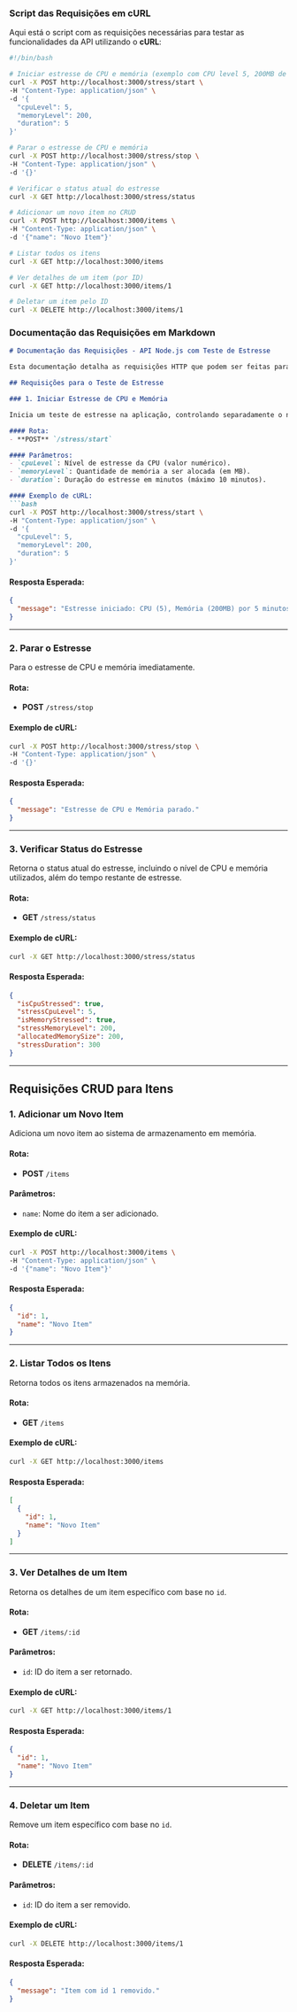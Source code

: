 ### Script das Requisições em **cURL**

Aqui está o script com as requisições necessárias para testar as funcionalidades da API utilizando o **cURL**:

```bash
#!/bin/bash

# Iniciar estresse de CPU e memória (exemplo com CPU level 5, 200MB de memória, por 5 minutos)
curl -X POST http://localhost:3000/stress/start \
-H "Content-Type: application/json" \
-d '{
  "cpuLevel": 5,
  "memoryLevel": 200,
  "duration": 5
}'

# Parar o estresse de CPU e memória
curl -X POST http://localhost:3000/stress/stop \
-H "Content-Type: application/json" \
-d '{}'

# Verificar o status atual do estresse
curl -X GET http://localhost:3000/stress/status

# Adicionar um novo item no CRUD
curl -X POST http://localhost:3000/items \
-H "Content-Type: application/json" \
-d '{"name": "Novo Item"}'

# Listar todos os itens
curl -X GET http://localhost:3000/items

# Ver detalhes de um item (por ID)
curl -X GET http://localhost:3000/items/1

# Deletar um item pelo ID
curl -X DELETE http://localhost:3000/items/1
```

### Documentação das Requisições em **Markdown**

```markdown
# Documentação das Requisições - API Node.js com Teste de Estresse

Esta documentação detalha as requisições HTTP que podem ser feitas para a API utilizando **cURL**.

## Requisições para o Teste de Estresse

### 1. Iniciar Estresse de CPU e Memória

Inicia um teste de estresse na aplicação, controlando separadamente o nível de estresse da CPU e a quantidade de memória alocada. O tempo de estresse também pode ser configurado.

#### Rota:
- **POST** `/stress/start`

#### Parâmetros:
- `cpuLevel`: Nível de estresse da CPU (valor numérico).
- `memoryLevel`: Quantidade de memória a ser alocada (em MB).
- `duration`: Duração do estresse em minutos (máximo 10 minutos).

#### Exemplo de cURL:
```bash
curl -X POST http://localhost:3000/stress/start \
-H "Content-Type: application/json" \
-d '{
  "cpuLevel": 5,
  "memoryLevel": 200,
  "duration": 5
}'
```

#### Resposta Esperada:
```json
{
  "message": "Estresse iniciado: CPU (5), Memória (200MB) por 5 minutos."
}
```

---

### 2. Parar o Estresse

Para o estresse de CPU e memória imediatamente.

#### Rota:
- **POST** `/stress/stop`

#### Exemplo de cURL:
```bash
curl -X POST http://localhost:3000/stress/stop \
-H "Content-Type: application/json" \
-d '{}'
```

#### Resposta Esperada:
```json
{
  "message": "Estresse de CPU e Memória parado."
}
```

---

### 3. Verificar Status do Estresse

Retorna o status atual do estresse, incluindo o nível de CPU e memória utilizados, além do tempo restante de estresse.

#### Rota:
- **GET** `/stress/status`

#### Exemplo de cURL:
```bash
curl -X GET http://localhost:3000/stress/status
```

#### Resposta Esperada:
```json
{
  "isCpuStressed": true,
  "stressCpuLevel": 5,
  "isMemoryStressed": true,
  "stressMemoryLevel": 200,
  "allocatedMemorySize": 200,
  "stressDuration": 300
}
```

---

## Requisições CRUD para Itens

### 1. Adicionar um Novo Item

Adiciona um novo item ao sistema de armazenamento em memória.

#### Rota:
- **POST** `/items`

#### Parâmetros:
- `name`: Nome do item a ser adicionado.

#### Exemplo de cURL:
```bash
curl -X POST http://localhost:3000/items \
-H "Content-Type: application/json" \
-d '{"name": "Novo Item"}'
```

#### Resposta Esperada:
```json
{
  "id": 1,
  "name": "Novo Item"
}
```

---

### 2. Listar Todos os Itens

Retorna todos os itens armazenados na memória.

#### Rota:
- **GET** `/items`

#### Exemplo de cURL:
```bash
curl -X GET http://localhost:3000/items
```

#### Resposta Esperada:
```json
[
  {
    "id": 1,
    "name": "Novo Item"
  }
]
```

---

### 3. Ver Detalhes de um Item

Retorna os detalhes de um item específico com base no `id`.

#### Rota:
- **GET** `/items/:id`

#### Parâmetros:
- `id`: ID do item a ser retornado.

#### Exemplo de cURL:
```bash
curl -X GET http://localhost:3000/items/1
```

#### Resposta Esperada:
```json
{
  "id": 1,
  "name": "Novo Item"
}
```

---

### 4. Deletar um Item

Remove um item específico com base no `id`.

#### Rota:
- **DELETE** `/items/:id`

#### Parâmetros:
- `id`: ID do item a ser removido.

#### Exemplo de cURL:
```bash
curl -X DELETE http://localhost:3000/items/1
```

#### Resposta Esperada:
```json
{
  "message": "Item com id 1 removido."
}
